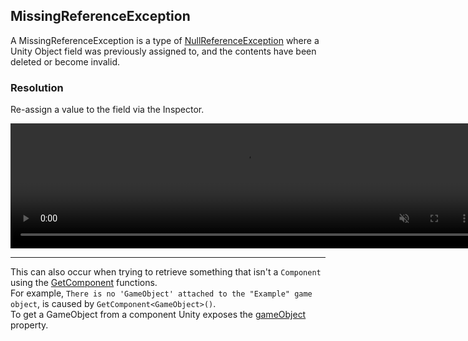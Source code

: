 ## MissingReferenceException

A MissingReferenceException is a type of [NullReferenceException](NullReferenceException.md) where a Unity Object field was previously assigned to, and the contents have been deleted or become invalid.  
### Resolution
Re-assign a value to the field via the Inspector.

<video width="750" height="200" autoplay loop muted controls><source type="video/webm" src="https://unity.huh.how/Video/inspector-references.webm"></video>

---

This can also occur when trying to retrieve something that isn't a `Component` using the [GetComponent](https://docs.unity3d.com/ScriptReference/GameObject.GetComponent.html) functions.  
For example, `There is no 'GameObject' attached to the "Example" game object`, is caused by `GetComponent<GameObject>()`.  
To get a GameObject from a component Unity exposes the [gameObject](https://docs.unity3d.com/ScriptReference/Component-gameObject.html) property.
